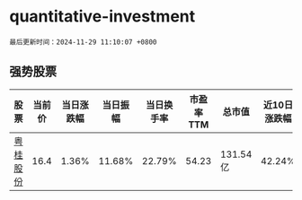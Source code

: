 # quantitative-investment

`最后更新时间：2024-11-29 11:10:07 +0800`

## 强势股票

|股票|当前价|当日涨跌幅|当日振幅|当日换手率|市盈率TTM|总市值|近10日涨跌幅|
|----|----|----|----|----|----|----|----|
|[粤桂股份](https://xueqiu.com/S/SZ000833)|16.4|1.36%|11.68%|22.79%|54.23|131.54亿|42.24%|
